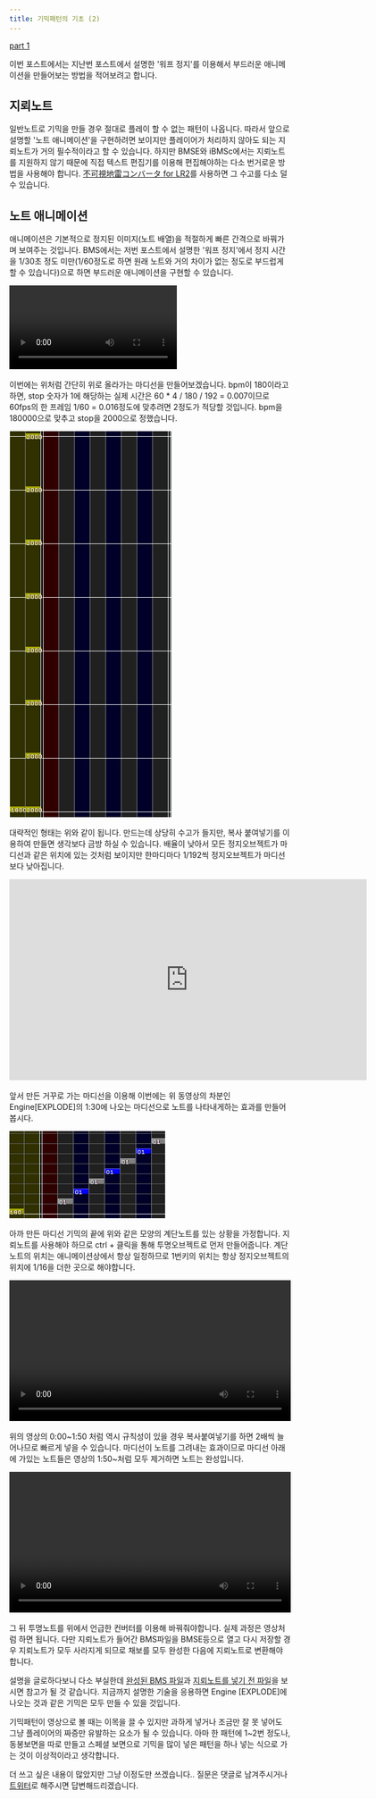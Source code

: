 ```yaml
---
title: 기믹패턴의 기초 (2)
---
```



[part 1](https://tejawha.github.io/2016/12/16/intorduction-to-gimmicked-object/)

이번 포스트에서는 지난번 포스트에서 설명한 '워프 정지'를 이용해서 부드러운 애니메이션을 만들어보는 방법을 적어보려고 합니다.

## 지뢰노트

일반노트로 기믹을 만들 경우 절대로 플레이 할 수 없는 패턴이 나옵니다. 따라서 앞으로 설명할 '노트 애니메이션'을 구현하려면 보이지만 플레이어가 처리하지 않아도 되는 지뢰노트가 거의 필수적이라고 할 수 있습니다. 하지만 BMSE와 iBMSc에서는 지뢰노트를 지원하지 않기 때문에 직접 텍스트 편집기를 이용해 편집해야하는 다소 번거로운 방법을 사용해야 합니다. [不可視地雷コンバータ for LR2](http://nekokan.dyndns.info/%7Eotlovers/guidance/guidance_4b.html)를 사용하면 그 수고를 다소 덜 수 있습니다.

## 노트 애니메이션

애니메이션은 기본적으로 정지된 이미지(노트 배열)을 적절하게 빠른 간격으로 바꿔가며 보여주는 것입니다. BMS에서는 저번 포스트에서 설명한 '워프 정지'에서 정지 시간을 1/30초 정도 미만(1/60정도로 하면 원래 노트와 거의 차이가 없는 정도로 부드럽게 할 수 있습니다)으로 하면 부드러운 애니메이션을 구현할 수 있습니다.

<video controls>
    <source src="/assets/2016-12-19/backward.webm" type="video/webm">
</video>

이번에는 위처럼 간단히 위로 올라가는 마디선을 만들어보겠습니다. bpm이 180이라고 하면, stop 숫자가 1에 해당하는 실제 시간은 60 * 4 / 180 / 192 = 0.007이므로 60fps의 한 프레임 1/60 = 0.016정도에 맞추려면 2정도가 적당할 것입니다. bpm을 180000으로 맞추고 stop을 2000으로 정했습니다.

![backward](/assets/2016-12-19/backward.png)

대략적인 형태는 위와 같이 됩니다. 만드는데 상당히 수고가 들지만, 복사 붙여넣기를 이용하여 만들면 생각보다 금방 하실 수 있습니다. 배율이 낮아서 모든 정지오브젝트가 마디선과 같은 위치에 있는 것처럼 보이지만 한마디마다 1/192씩 정지오브젝트가 마디선보다 낮아집니다.

<iframe width="640" height="360" src="https://www.youtube.com/embed/1BP8X6bWNBA" frameborder="0" allowfullscreen></iframe>

앞서 만든 거꾸로 가는 마디선을 이용해 이번에는 위 동영상의 차분인 Engine[EXPLODE]의 1:30에 나오는 마디선으로 노트를 나타내게하는 효과를 만들어봅시다.

![noteback](/assets/2016-12-19/noteback1.png)

아까 만든 마디선 기믹의 끝에 위와 같은 모양의 계단노트를 있는 상황을 가정합니다. 지뢰노트를 사용해야 하므로 ctrl + 클릭을 통해 투명오브젝트로 먼저 만들어줍니다. 계단노트의 위치는 애니메이션상에서 항상 일정하므로 1번키의 위치는 항상 정지오브젝트의 위치에 1/16을 더한 곳으로 해야합니다.


<video controls width = "100%">
    <source src="/assets/2016-12-19/copypaste.webm" type="video/webm">
</video>

위의 영상의 0:00~1:50 처럼 역시 규칙성이 있을 경우 복사붙여넣기를 하면 2배씩 늘어나므로 빠르게 넣을 수 있습니다. 마디선이 노트를 그려내는 효과이므로 마디선 아래에 가있는 노트들은 영상의 1:50~처럼 모두 제거하면 노트는 완성입니다.

<video controls width = "100%">
    <source src="/assets/2016-12-19/landmine.webm" type="video/webm">
</video>

그 뒤 투명노트를 위에서 언급한 컨버터를 이용해 바꿔줘야합니다. 실제 과정은 영상처럼 하면 됩니다. 다만 지뢰노트가 들어간 BMS파일을 BMSE등으로 열고 다시 저장할 경우 지뢰노트가 모두 사라지게 되므로 채보를 모두 완성한 다음에 지뢰노트로 변환해야 합니다.


설명을 글로하다보니 다소 부실한데 [완성된 BMS 파일](/assets/2016-12-19/backward.bms)과 [지뢰노트를 넣기 전 파일](/assets/2016-12-19/backward_before.bms)을 보시면 참고가 될 것 같습니다. 지금까지 설명한 기술을 응용하면 Engine [EXPLODE]에 나오는 것과 같은 기믹은 모두 만들 수 있을 것입니다.

기믹패턴이 영상으로 볼 때는 이목을 끌 수 있지만 과하게 넣거나 조금만 잘 못 넣어도 그냥 플레이어의 짜증만 유발하는 요소가 될 수 있습니다. 아마 한 패턴에 1~2번 정도나, 동봉보면을 따로 만들고 스페셜 보면으로 기믹을 많이 넣은 패턴을 하나 넣는 식으로 가는 것이 이상적이라고 생각합니다. 

더 쓰고 싶은 내용이 많았지만 그냥 이정도만 쓰겠습니다.. 질문은 댓글로 남겨주시거나 [트위터](https://twitter.com/xxyzzzzz)로 해주시면 답변해드리겠습니다.